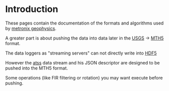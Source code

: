 # Introduction

These pages contain the documentation of the formats and algorithms used
by [metronix geophysics](<https://manuals.geo-metronix.de/>).

A greater part is about pushing the data into data later in the [USGS](<https://www.usgs.gov/>)  -> [MTH5](<https://mth5.readthedocs.io>) format.

The data loggers as "streaming servers" can not directly write into [HDF5](<https://www.hdfgroup.org>)

However the [atss](../atss/atss.md#atss) data stream and his JSON descriptor are designed to be pushed into the MTH5 format.

Some operations (like FIR filtering or rotation) you may want execute before pushing.
